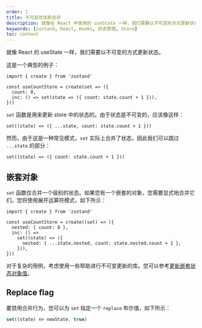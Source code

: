 ```yaml
---
order: 1
title: 不可变状态和合并
description: 就像在 React 中使用的 useState 一样，我们需要以不可变的方式更新状态。
keywords: [zustand, React, Hooks, 状态管理, Store]
toc: content
---
```


就像 React 的 useState 一样，我们需要以不可变的方式更新状态。

这是一个典型的例子：

```tsx | pure
import { create } from 'zustand'

const useCountStore = create(set => ({
  count: 0,
  inc: () => set(state => ({ count: state.count + 1 })),
}))
```

`set` 函数是用来更新 store 中的状态的。由于状态是不可变的，应该像这样：

```tsx | pure
set((state) => ({ ...state, count: state.count + 1 }))
```

然而，由于这是一种常见模式，`set` 实际上合并了状态，因此我们可以跳过 `...state` 的部分：

```tsx | pure
set((state) => ({ count: state.count + 1 }))
```

## 嵌套对象

`set` 函数仅合并一个级别的状态。如果您有一个嵌套的对象，您需要显式地合并它们。您将使用展开运算符模式，如下所示：

```tsx | pure
import { create } from 'zustand'

const useCountStore = create((set) => ({
  nested: { count: 0 },
  inc: () =>
    set((state) => ({
      nested: { ...state.nested, count: state.nested.count + 1 },
    })),
}))
```

对于复杂的用例，考虑使用一些帮助进行不可变更新的库。您可以参考[更新嵌套状态对象值](/guides/updating-state#深度嵌套的对象)。

## Replace flag

要禁用合并行为，您可以为 `set` 指定一个 `replace` 布尔值，如下所示：

```ts
set((state) => newState, true)
```
